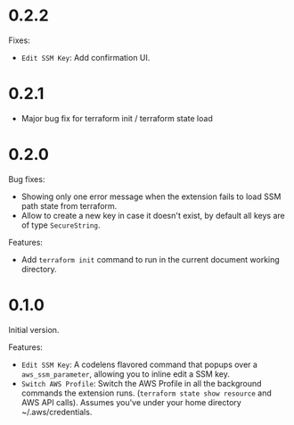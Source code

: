 # 0.2.2
Fixes:
- `Edit SSM Key`: Add confirmation UI.

# 0.2.1

- Major bug fix for terraform init / terraform state load

# 0.2.0
Bug fixes:
- Showing only one error message when the extension fails to load SSM path state from terraform.
- Allow to create a new key in case it doesn't exist, by default all keys are of type `SecureString`.

Features:
- Add `terraform init` command to run in the current document working directory.

# 0.1.0
Initial version.

Features:
- `Edit SSM Key`: A codelens flavored command that popups over a `aws_ssm_parameter`, allowing 
you to inline edit a SSM key.
- `Switch AWS Profile`: Switch the AWS Profile in all the background commands the extension
runs. (`terraform state show resource` and AWS API calls). Assumes you've under your
home directory ~/.aws/credentials.